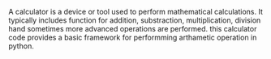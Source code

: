 A calculator is a device or tool used to perform mathematical calculations.
It typically includes function for addition, substraction, multiplication, division hand sometimes more advanced operations are performed.
this calculator code provides a basic framework for performming arthametic operation in python.
